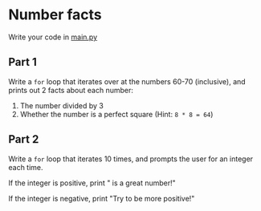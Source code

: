 # Number facts

Write your code in [main.py](main.py)
## Part 1

Write a `for` loop that iterates over at the numbers 60-70 (inclusive), and prints out 2 facts about each number:
1. The number divided by 3
1. Whether the number is a perfect square (Hint: `8 * 8 = 64`)

## Part 2

Write a `for` loop that iterates 10 times, and prompts the user for an integer each time. 

If the integer is positive, print "<num> is a great number!"

If the integer is negative, print "Try to be more positive!"